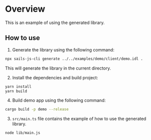 # Overview

This is an example of using the generated library.

## How to use

1. Generate the library using the following command:

```bash
npx sails-js-cli generate ../../examples/demo/client/demo.idl .
```

This will generate the library in the current directory.

2. Install the dependencies and build project:

```bash
yarn install
yarn build
```

4. Build demo app using the following command:

```bash
cargo build -p demo --release
```

3. `src/main.ts` file contains the example of how to use the generated library.

```bash
node lib/main.js
```
